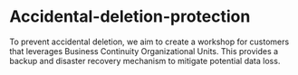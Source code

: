 # Accidental-deletion-protection
To prevent accidental deletion, we aim to create a workshop for customers that leverages Business Continuity Organizational Units. This provides a backup and disaster recovery mechanism to mitigate potential data loss.
